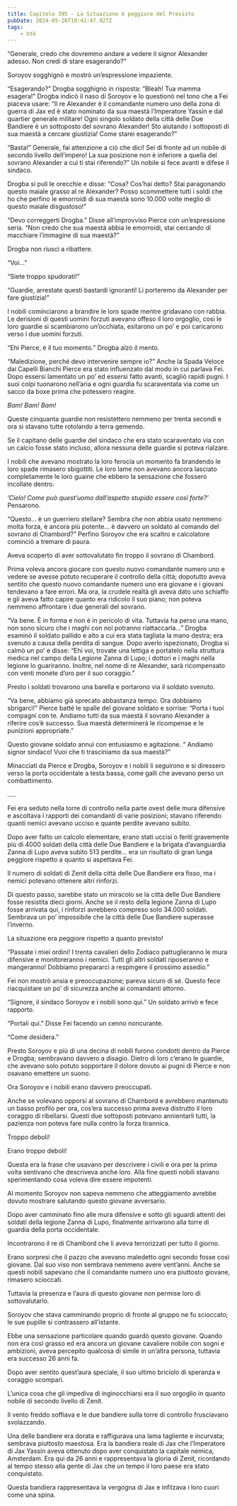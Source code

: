 ```yaml
---
title: Capitolo 395 - La Situazione è peggiore del Previsto
pubDate: 2024-05-26T19:41:47.927Z
tags:
    - htk
---
```


“Generale, credo che dovremmo andare a vedere il signor Alexander adesso. Non credi di stare esagerando?”

Soroyov sogghignò e mostrò un’espressione impaziente.

“Esagerando?” Drogba sogghignò in risposta: “Bleah! Tua mamma esagera!” Drogba indicò il naso di Soroyov e lo questionò nel tono che a Fei piaceva usare: “Il re Alexander è il comandante numero uno della zona di guerra di Jax ed è stato nominato da sua maestà l’Imperatore Yassin e dal quartier generale militare! Ogni singolo soldato della città delle Due Bandiere è un sottoposto del sovrano Alexander! Sto aiutando i sottoposti di sua maestà a cercare giustizia! Come starei esagerando?”

“Basta!” Generale, fai attenzione a ciò che dici! Sei di fronte ad un nobile di secondo livello dell’impero! La sua posizione non è inferiore a quella del sovrano Alexander a cui ti stai riferendo?” Un nobile si fece avanti e difese il sindaco.

Drogba si pulì le orecchie e disse: “Cosa? Cos’hai detto? Stai paragonando questo maiale grasso al re Alexander? Posso scommettere tutti i soldi che ho che perfino le emorroidi di sua maestà sono 10.000 volte meglio di questo maiale disgustoso!”

“Devo correggerti Drogba.” Disse all’improvviso Pierce con un’espressione seria. “Non credo che sua maestà abbia le emorroidi, stai cercando di macchiare l’immagine di sua maestà?”

Drogba non riuscì a ribattere.

“Voi…”

“Siete troppo spudorati!”

“Guardie, arrestate questi bastardi ignoranti! Li porteremo da Alexander per fare giustizia!”

I nobili cominciarono a brandire le loro spade mentre gridavano con rabbia. Le derisioni di questi uomini forzuti avevano offeso il loro orgoglio, così le loro guardie si scambiarono un’occhiata, esitarono un po’ e poi caricarono verso i due uomini forzuti.

“Ehi Pierce, è il tuo momento.” Drogba alzò il mento.

“Maledizione, perché devo intervenire sempre io?” Anche la Spada Veloce dai Capelli Bianchi Pierce era stato influenzato dal modo in cui parlava Fei. Dopo essersi lamentato un po’ ed essersi fatto avanti, scagliò rapidi pugni. I suoi colpi tuonarono nell’aria e ogni guardia fu scaraventata via come un sacco da boxe prima che potessero reagire.

<em>Bam! Bam! Bam!</em>

Queste cinquanta guardie non resistettero nemmeno per trenta secondi e ora si stavano tutte rotolando a terra gemendo.

Se il capitano delle guardie del sindaco che era stato scaraventato via con un calcio fosse stato incluso, allora nessuna delle guardie si poteva rialzare.

I nobili che avevano mostrato la loro ferocia un momento fa brandendo le loro spade rimasero sbigottiti. Le loro lame non avevano ancora lasciato completamente le loro guaine che ebbero la sensazione che fossero incollate dentro.

<em>’Cielo! Come può quest’uomo dall’aspetto stupido essere così forte?’</em> Pensarono.

“Questo… è un guerriero stellare? Sembra che non abbia usato nemmeno molta forza, è ancora più potente… è davvero un soldato al comando del sovrano di Chambord?” Perfino Soroyov che era scaltro e calcolatore cominciò a tremare di paura.

Aveva scoperto di aver sottovalutato fin troppo il sovrano di Chambord.

Prima voleva ancora giocare con questo nuovo comandante numero uno e vedere se avesse potuto recuperare il controllo della città; dopotutto aveva sentito che questo nuovo comandante numero uno era giovane e i giovani tendevano a fare errori. Ma ora, la crudele realtà gli aveva dato uno schiaffo e gli aveva fatto capire quanto era ridicolo il suo piano; non poteva nemmeno affrontare i due generali del sovrano.

“Va bene. È in forma e non è in pericolo di vita. Tuttavia ha perso una mano, non sono sicuro che i maghi con noi potranno riattaccarla…” Drogba esaminò il soldato pallido e alto a cui era stata tagliata la mano destra; era svenuto a causa della perdita di sangue. Dopo averlo ispezionato, Drogba si calmò un po’ e disse: “Ehi voi, trovate una lettiga e portatelo nella struttura medica nel campo della Legione Zanna di Lupo; i dottori e i maghi nella legione lo guariranno. Inoltre, nel nome di re Alexander, sarà ricompensato con venti monete d’oro per il suo coraggio.”

Presto i soldati trovarono una barella e portarono via il soldato svenuto.

“Va bene, abbiamo già sprecato abbastanza tempo. Ora dobbiamo sbrigarci!” Pierce batté le spalle del giovane soldato e sorrise: “Porta i tuoi compagni con te. Andiamo tutti da sua maestà il sovrano Alexander a riferire cos’è successo. Sua maestà determinerà le ricompense e le punizioni appropriate.”

Questo giovane soldato annuì con entusiasmo e agitazione.
“
Andiamo signor sindaco! Vuoi che ti trasciniamo da sua maestà?”

Minacciati da Pierce e Drogba, Soroyov e i nobili li seguirono e si diressero verso la porta occidentale a testa bassa, come galli che avevano perso un combattimento.

…..

Fei era seduto nella torre di controllo nella parte ovest delle mura difensive e ascoltava i rapporti dei comandanti di varie posizioni; stavano riferendo quanti nemici avevano ucciso e quante perdite avevano subìto.

Dopo aver fatto un calcolo elementare, erano stati uccisi o feriti gravemente più di 4000 soldati della città delle Due Bandiere e la brigata d’avanguardia Zanna di Lupo aveva subìto 513 perdite… era un risultato di gran lunga peggiore rispetto a quanto si aspettava Fei.

Il numero di soldati di Zenit della città delle Due Bandiere era fisso, ma i nemici potevano ottenere altri rinforzi.

Di questo passo, sarebbe stato un miracolo se la città delle Due Bandiere fosse resistita dieci giorni. Anche se il resto della legione Zanna di Lupo fosse arrivata qui, i rinforzi avrebbero compreso solo 34.000 soldati. Sembrava un po’ impossibile che la città delle Due Bandiere superasse l’inverno.

La situazione era peggiore rispetto a quanto previsto!

“Passate i miei ordini! I trenta cavalieri dello Zodiaco pattuglieranno le mura difensive e monitoreranno i nemici. Tutti gli altri soldati riposeranno e mangeranno! Dobbiamo prepararci a respingere il prossimo assedio.”

Fei non mostrò ansia e preoccupazione; pareva sicuro di sé. Questo fece riacquistare un po’ di sicurezza anche ai comandanti attorno.

“Signore, il sindaco Soroyov e i nobili sono qui.” Un soldato arrivò e fece rapporto.

“Portali qui.” Disse Fei facendo un cenno noncurante.

“Come desidera.”

Presto Soroyov e più di una decina di nobili furono condotti dentro da Pierce e Drogba; sembravano davvero a disagio. Dietro di loro c’erano le guardie, che avevano solo potuto sopportare il dolore dovuto ai pugni di Pierce e non osavano emettere un suono.

Ora Soroyov e i nobili erano davvero preoccupati.

Anche se volevano opporsi al sovrano di Chambord e avrebbero mantenuto un basso profilo per ora, cos’era successo prima aveva distrutto il loro coraggio di ribellarsi. Questi due sottoposti potevano annientarli tutti, la pazienza non poteva fare nulla contro la forza tirannica.

Troppo deboli!

Erano troppo deboli!

Questa era la frase che usavano per descrivere i civili e ora per la prima volta sentivano che descriveva anche loro. Alla fine questi nobili stavano sperimentando cosa voleva dire essere impotenti.

Al momento Soroyov non sapeva nemmeno che atteggiamento avrebbe dovuto mostrare salutando questo giovane avversario.

Dopo aver camminato fino alle mura difensive e sotto gli sguardi attenti dei soldati della legione Zanna di Lupo, finalmente arrivarono alla torre di guardia della porta occidentale.

Incontrarono il re di Chambord che li aveva terrorizzati per tutto il giorno.

Erano sorpresi che il pazzo che avevano maledetto ogni secondo fosse così giovane. Dal suo viso non sembrava nemmeno avere vent’anni. Anche se questi nobili sapevano che il comandante numero uno era piuttosto giovane, rimasero scioccati.

Tuttavia la presenza e l’aura di questo giovane non permise loro di sottovalutarlo.

Soroyov che stava camminando proprio di fronte al gruppo ne fu scioccato; le sue pupille si contrassero all’istante.

Ebbe una sensazione particolare quando guardò questo giovane. Quando non era così grasso ed era ancora un giovane cavaliere nobile con sogni e ambizioni, aveva percepito qualcosa di simile in un’altra persona, tuttavia era successo 26 anni fa.

Dopo aver sentito quest’aura speciale, il suo ultimo briciolo di speranza e coraggio scomparì.

L’unica cosa che gli impediva di inginocchiarsi era il suo orgoglio in quanto nobile di secondo livello di Zenit.

Il vento freddo soffiava e le due bandiere sulla torre di controllo frusciavano svolazzando.

Una delle bandiere era dorata e raffigurava una lama tagliente e incurvata; sembrava piuttosto maestosa. Era la bandiera reale di Jax che l’Imperatore di Jax Yassin aveva ottenuto dopo aver conquistato la capitale nemica, Amsterdam. Era qui da 26 anni e rappresentava la gloria di Zenit, ricordando al tempo stesso alla gente di Jax che un tempo il loro paese era stato conquistato.

Questa bandiera rappresentava la vergogna di Jax e infilzava i loro cuori come una spina.




